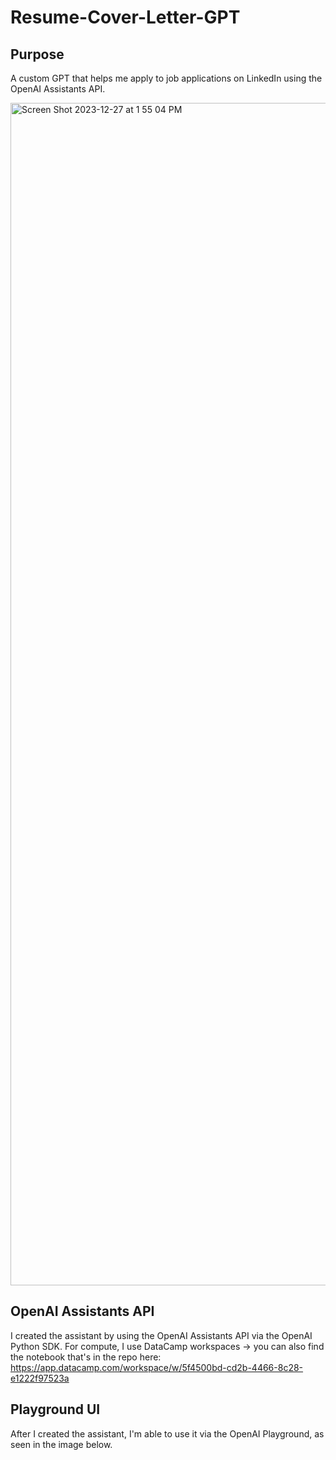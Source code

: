 # Resume-Cover-Letter-GPT
## Purpose
A custom GPT that helps me apply to job applications on LinkedIn using the OpenAI Assistants API.

<img width="1892" alt="Screen Shot 2023-12-27 at 1 55 04 PM" src="https://github.com/scarnyc/Resume-Cover-Letter-GPT/assets/47287222/21c51412-c3c2-431d-8e86-fa657cff8d91">

## OpenAI Assistants API
I created the assistant by using the OpenAI Assistants API via the OpenAI Python SDK. For compute, I use DataCamp workspaces -> you can also find the notebook that's in the repo here: https://app.datacamp.com/workspace/w/5f4500bd-cd2b-4466-8c28-e1222f97523a

## Playground UI
After I created the assistant, I'm able to use it via the OpenAI Playground, as seen in the image below.
